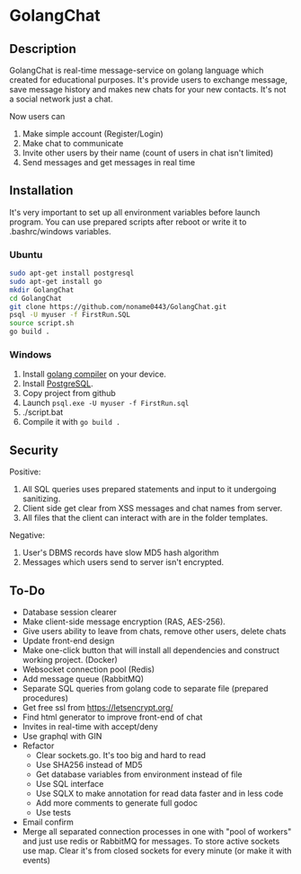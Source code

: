# GolangChat
## Description
GolangChat is real-time message-service on golang language which created for educational purposes. It's provide users to
exchange message, save message history and makes new chats for your new contacts.
It's not a social network just a chat.

Now users can
1. Make simple account (Register/Login)
2. Make chat to communicate
3. Invite other users by their name (count of users in chat isn't limited)
4. Send messages and get messages in real time
## Installation
It's very important to set up all environment variables before launch program. You can use prepared scripts after reboot or write it to .bashrc/windows variables.
### Ubuntu
```bash
sudo apt-get install postgresql
sudo apt-get install go
mkdir GolangChat
cd GolangChat
git clone https://github.com/noname0443/GolangChat.git
psql -U myuser -f FirstRun.SQL
source script.sh
go build .
```
### Windows
1. Install [golang compiler](https://go.dev/dl/) on your device.
2. Install [PostgreSQL](https://www.postgresql.org/download/).
3. Copy project from github
4. Launch ```psql.exe -U myuser -f FirstRun.sql```
5. ./script.bat
6. Compile it with ```go build .```

## Security
Positive:
1. All SQL queries uses prepared statements and input to it undergoing sanitizing.
2. Client side get clear from XSS messages and chat names from server.
3. All files that the client can interact with are in the folder templates.

Negative:
1. User's DBMS records have slow MD5 hash algorithm
2. Messages which users send to server isn't encrypted.

## To-Do
- Database session clearer
- Make client-side message encryption (RAS, AES-256).
- Give users ability to leave from chats, remove other users, delete chats
- Update front-end design
- Make one-click button that will install all dependencies and construct working project. (Docker)
- Websocket connection pool (Redis)
- Add message queue (RabbitMQ)
- Separate SQL queries from golang code to separate file (prepared procedures)
- Get free ssl from https://letsencrypt.org/
- Find html generator to improve front-end of chat
- Invites in real-time with accept/deny
- Use graphql with GIN
- Refactor
	- Clear sockets.go. It's too big and hard to read
	- Use SHA256 instead of MD5
	- Get database variables from environment instead of file
	- Use SQL interface
	- Use SQLX to make annotation for read data faster and in less code
	- Add more comments to generate full godoc
	- Use tests
- Email confirm
- Merge all separated connection processes in one with "pool of workers" and just use redis or RabbitMQ for messages. To store active sockets use map. Clear it's from closed sockets for every minute (or make it with events)
